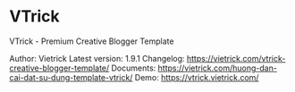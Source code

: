 # VTrick
VTrick - Premium Creative Blogger Template

Author: Vietrick
Latest version: 1.9.1
Changelog: https://vietrick.com/vtrick-creative-blogger-template/
Documents: https://vietrick.com/huong-dan-cai-dat-su-dung-template-vtrick/
Demo: https://vtrick.vietrick.com/

